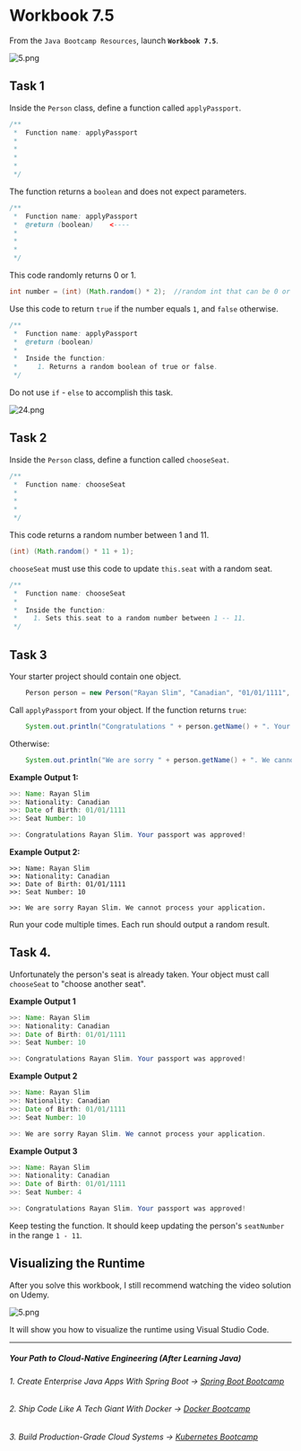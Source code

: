 # Workbook 7.5

From the `Java Bootcamp Resources`, launch **`Workbook 7.5`**.

![5.png](https://firebasestorage.googleapis.com/v0/b/learnthepart-75aed.appspot.com/o/images%2F05e991af-ee0f-4320-a794-d637854b1833?alt=media&token=8d629d2f-9a9a-45c4-897d-87e2c0d91a4f)

## Task 1

Inside the `Person` class, define a function called `applyPassport`.

```java
/**
 *  Function name: applyPassport
 * 
 *
 *  
 *     
 */
```
The function returns a `boolean` and does not expect parameters.

```java
/**
 *  Function name: applyPassport
 *  @return (boolean)    <----
 *
 * 
 *     
 */
```

This code randomly returns 0 or 1.

```java
int number = (int) (Math.random() * 2);  //random int that can be 0 or 1.
```

Use this code to return `true` if the number equals `1`, and `false` otherwise. 

```java
/**
 *  Function name: applyPassport
 *  @return (boolean)
 *
 *  Inside the function:
 *     1. Returns a random boolean of true or false.
 */
```

Do not use `if` - `else` to accomplish this task.

![24.png](https://firebasestorage.googleapis.com/v0/b/learnthepart-75aed.appspot.com/o/images%2F3a1b962b-f6b5-47de-82d1-33499ccec9f0?alt=media&token=4a56e3a8-e23c-4e73-bbc7-8b974d38a17d)

## **Task 2**

Inside the `Person` class, define a function called `chooseSeat`.

```java
/**
 *  Function name: chooseSeat
 *
 * 
 *   
 */
```
This code returns a random number between 1 and 11.
```java
(int) (Math.random() * 11 + 1); 
```
`chooseSeat` must use this code to update `this.seat` with a random seat.

```java
/**
 *  Function name: chooseSeat
 *
 *  Inside the function:
 *    1. Sets this.seat to a random number between 1 -- 11.
 */
```

## Task 3

Your starter project should contain one object.

```java
    Person person = new Person("Rayan Slim", "Canadian", "01/01/1111", 5);
```

Call `applyPassport` from your object. If the function returns `true`:

```java
    System.out.println("Congratulations " + person.getName() + ". Your passport was approved!");
```

Otherwise:

```java
    System.out.println("We are sorry " + person.getName() + ". We cannot process your application.");
```

**Example Output 1:**

```java
>>﻿: Name: Rayan Slim
>>﻿: Nationality: Canadian
>>﻿: Date of Birth: 01﻿/﻿01﻿/﻿1111
>>﻿: Seat Number: 10

﻿>>﻿: Congratulations Ray﻿an Slim. Your passport was﻿ approved!
```

**Example Output 2:**

```
>>: Name: Rayan Slim
>>: Nationality: Canadian
>>: Date of Birth: 01﻿/﻿01﻿/﻿1111
>>: Seat Number: 10

>>: We are sorry Rayan S﻿lim. We cannot process you﻿r application.
```

Run your code multiple times. Each run should output a random result.

## Task 4.

Unfortunately the person's seat is already taken. Your object must call `chooseSeat` to "choose another seat".


**Example Output 1**

```java
>>﻿: Name: Rayan Slim
>>﻿: Nationality: Canadian
>>﻿: Date of Birth: 01﻿/﻿01﻿/﻿1111
﻿>>﻿: Seat Number: 10

﻿>>﻿: Congratulations Ray﻿an Slim. Your passport was﻿ approved!
```

**Example Output 2**

```java
>>﻿: Name: Rayan Slim
>>﻿: Nationality: Canadian
>>﻿: Date of Birth: 01﻿/﻿01﻿/﻿1111
>>﻿: Se﻿at Number: 10

>﻿>: We are sorry Rayan ﻿Slim. We cannot process yo﻿ur application.﻿
```

**Example Output 3**

```java
>>﻿: Name: Rayan Slim
>>﻿: Nationality: Canadian
>>﻿: Date of Birth: 01﻿/﻿01﻿/﻿1111
﻿>>﻿: Seat Number: 4

>>﻿: Congratulations Ray﻿an Slim. Your passport was﻿ approved!
```

Keep testing the function. It should keep updating the person's `seatNumber` in the range `1 - 11`.

## Visualizing the Runtime

After you solve this workbook, I still recommend watching the video solution on Udemy.

![5.png](https://firebasestorage.googleapis.com/v0/b/learnthepart-75aed.appspot.com/o/images%2F2eac1be6-ae3a-47be-a396-303eab8b8200?alt=media&token=3c1a552e-a448-489e-8bb6-8f947d64ae45)

It will show you how to visualize the runtime using Visual Studio Code.

----------

##### Your Path to Cloud-Native Engineering (After Learning Java)
###### 1. Create Enterprise Java Apps With Spring Boot → [Spring Boot Bootcamp](https://www.udemy.com/course/the-complete-spring-boot-development-bootcamp/?couponCode=SPRING_BOOTCAMP)
###### 2. Ship Code Like A Tech Giant With Docker → [Docker Bootcamp](https://www.udemy.com/course/docker-bootcamp-conquer-docker-with-real-world-projects/?couponCode=DOCKER_BOOTCAMP)
###### 3. Build Production-Grade Cloud Systems → [Kubernetes Bootcamp](https://kubernetestraining.io/)